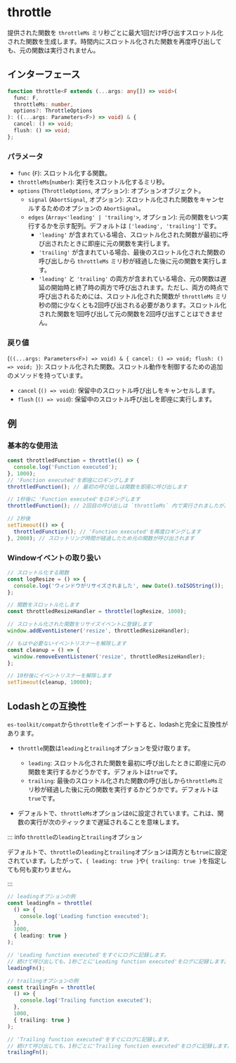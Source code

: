 # throttle

提供された関数を `throttleMs` ミリ秒ごとに最大1回だけ呼び出すスロットル化された関数を生成します。時間内にスロットル化された関数を再度呼び出しても、元の関数は実行されません。

## インターフェース

```typescript
function throttle<F extends (...args: any[]) => void>(
  func: F,
  throttleMs: number,
  options?: ThrottleOptions
): ((...args: Parameters<F>) => void) & {
  cancel: () => void;
  flush: () => void;
};
```

### パラメータ

- `func` (`F`): スロットル化する関数。
- `throttleMs`(`number`): 実行をスロットル化するミリ秒。
- `options` (`ThrottleOptions`, オプション): オプションオブジェクト。
  - `signal` (`AbortSignal`, オプション): スロットル化された関数をキャンセルするためのオプションの `AbortSignal`。
  - `edges` (`Array<'leading' | 'trailing'>`, オプション): 元の関数をいつ実行するかを示す配列。デフォルトは `['leading', 'trailing']` です。
    - `'leading'` が含まれている場合、スロットル化された関数が最初に呼び出されたときに即座に元の関数を実行します。
    - `'trailing'` が含まれている場合、最後のスロットル化された関数の呼び出しから `throttleMs` ミリ秒が経過した後に元の関数を実行します。
    - `'leading'` と `'trailing'` の両方が含まれている場合、元の関数は遅延の開始時と終了時の両方で呼び出されます。ただし、両方の時点で呼び出されるためには、スロットル化された関数が `throttleMs` ミリ秒の間に少なくとも2回呼び出される必要があります。スロットル化された関数を1回呼び出して元の関数を2回呼び出すことはできません。

### 戻り値

(`((...args: Parameters<F>) => void) & { cancel: () => void; flush: () => void; }`): スロットル化された関数。スロットル動作を制御するための追加のメソッドを持っています。

- `cancel` (`() => void`): 保留中のスロットル呼び出しをキャンセルします。
- `flush` (`() => void`): 保留中のスロットル呼び出しを即座に実行します。

## 例

### 基本的な使用法

```typescript
const throttledFunction = throttle(() => {
  console.log('Function executed');
}, 1000);
// 'Function executed'を即座にロギングします
throttledFunction(); // 最初の呼び出しは関数を即座に呼び出します

// 1秒後に 'Function executed'をロギングします
throttledFunction(); // 2回目の呼び出しは `throttleMs` 内で実行されましたが、'trailing' オプションのためスロットリング時間が終わると関数が呼び出されます

// 2秒後
setTimeout(() => {
  throttledFunction(); // 'Function executed'を再度ロギングします
}, 2000); // スロットリング時間が経過したため元の関数が呼び出されます
```

### Windowイベントの取り扱い

```typescript
// スロットル化する関数
const logResize = () => {
  console.log('ウィンドウがリサイズされました', new Date().toISOString());
};

// 関数をスロットル化します
const throttledResizeHandler = throttle(logResize, 1000);

// スロットル化された関数をリサイズイベントに登録します
window.addEventListener('resize', throttledResizeHandler);

// もはや必要ないイベントリスナーを解除します
const cleanup = () => {
  window.removeEventListener('resize', throttledResizeHandler);
};

// 10秒後にイベントリスナーを解除します
setTimeout(cleanup, 10000);
```

## Lodashとの互換性

`es-toolkit/compat`から`throttle`をインポートすると、lodashと完全に互換性があります。

- `throttle`関数は`leading`と`trailing`オプションを受け取ります。

  - `leading`: スロットル化された関数を最初に呼び出したときに即座に元の関数を実行するかどうかです。デフォルトは`true`です。
  - `trailing`: 最後のスロットル化された関数の呼び出しから`throttleMs`ミリ秒が経過した後に元の関数を実行するかどうかです。デフォルトは`true`です。

- デフォルトで、`throttleMs`オプションは`0`に設定されています。これは、関数の実行が次のティックまで遅延されることを意味します。

::: info `throttle`の`leading`と`trailing`オプション

デフォルトで、`throttle`の`leading`と`trailing`オプションは両方とも`true`に設定されています。したがって、`{ leading: true }`や`{ trailing: true }`を指定しても何も変わりません。

:::

```typescript
// leadingオプションの例
const leadingFn = throttle(
  () => {
    console.log('Leading function executed');
  },
  1000,
  { leading: true }
);

// 'Leading function executed'をすぐにログに記録します。
// 続けて呼び出しても、1秒ごとに'Leading function executed'をログに記録します。
leadingFn();

// trailingオプションの例
const trailingFn = throttle(
  () => {
    console.log('Trailing function executed');
  },
  1000,
  { trailing: true }
);

// 'Trailing function executed'をすぐにログに記録します。
// 続けて呼び出しても、1秒ごとに'Trailing function executed'をログに記録します。
trailingFn();
```
